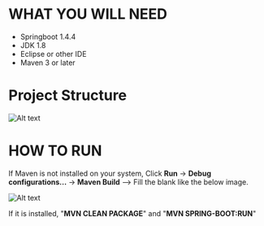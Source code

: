 # WHAT YOU WILL NEED
* Springboot 1.4.4
* JDK 1.8
* Eclipse or other IDE
* Maven 3 or later

# Project Structure
![Alt text](https://user-images.githubusercontent.com/18185890/33229826-42de2d4a-d21a-11e7-92ad-3fe828a1181e.PNG)

# HOW TO RUN
If Maven is not installed on your system,
Click **Run** -> **Debug configurations...** -> **Maven Build** --> Fill the blank like the below image.

![Alt text](https://user-images.githubusercontent.com/18185890/33229856-ebad03f6-d21a-11e7-8a16-4b2907c434ba.PNG)

If it is installed,
"**MVN CLEAN PACKAGE**" and "**MVN SPRING-BOOT:RUN**"

